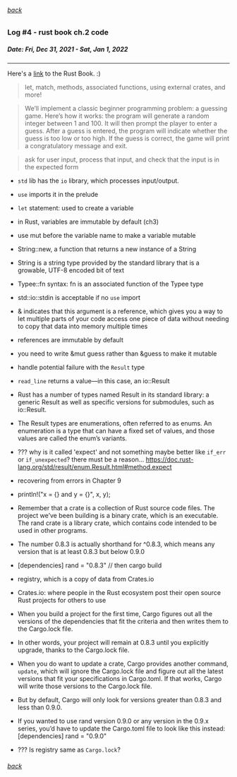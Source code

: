 ###### [back](./../README.md)

### Log #4 - rust book ch.2 code
##### Date: Fri, Dec 31, 2021 - Sat, Jan 1, 2022
-----------
Here's a [link](https://doc.rust-lang.org/book/) to the Rust Book. :)

>let, match, methods, associated functions, using external crates, and more!

>We’ll implement a classic beginner programming problem: a guessing game. Here’s how it works: the program will generate a random integer between 1 and 100. It will then prompt the player to enter a guess. After a guess is entered, the program will indicate whether the guess is too low or too high. If the guess is correct, the game will print a congratulatory message and exit.

> ask for user input, process that input, and check that the input is in the expected form

- `std` lib has the `io` library, which processes input/output. 
- `use` imports it in the prelude
- `let` statement: used to create a variable
- in Rust, variables are immutable by default (ch3)
- use mut before the variable name to make a variable mutable
- String::new, a function that returns a new instance of a String
- String is a string type provided by the standard library that is a growable, UTF-8 encoded bit of text
- Typee::fn syntax: fn is an associated function of the Typee type
- std::io::stdin is acceptable if no `use` import
- & indicates that this argument is a reference, which gives you a way to let multiple parts of your code access one piece of data without needing to copy that data into memory multiple times
- references are immutable by default
- you need to write &mut guess rather than &guess to make it mutable
- handle potential failure with the `Result` type
- `read_line` returns a value—in this case, an io::Result
- Rust has a number of types named Result in its standard library: a generic Result as well as specific versions for submodules, such as io::Result.
- The Result types are enumerations, often referred to as enums. An enumeration is a type that can have a fixed set of values, and those values are called the enum’s variants.
- ??? why is it called 'expect' and not something maybe better like `if_err` or `if_unexpected`? there must be a reason... https://doc.rust-lang.org/std/result/enum.Result.html#method.expect
- recovering from errors in Chapter 9
- println!("x = {} and y = {}", x, y);


- Remember that a crate is a collection of Rust source code files. The project we’ve been building is a binary crate, which is an executable. The rand crate is a library crate, which contains code intended to be used in other programs.
- The number 0.8.3 is actually shorthand for ^0.8.3, which means any version that is at least 0.8.3 but below 0.9.0
- [dependencies] rand = "0.8.3" // then cargo build
- registry, which is a copy of data from Crates.io
- Crates.io: where people in the Rust ecosystem post their open source Rust projects for others to use
- When you build a project for the first time, Cargo figures out all the versions of the dependencies that fit the criteria and then writes them to the Cargo.lock file.
- In other words, your project will remain at 0.8.3 until you explicitly upgrade, thanks to the Cargo.lock file.
- When you do want to update a crate, Cargo provides another command, `update`, which will ignore the Cargo.lock file and figure out all the latest versions that fit your specifications in Cargo.toml. If that works, Cargo will write those versions to the Cargo.lock file.
- But by default, Cargo will only look for versions greater than 0.8.3 and less than 0.9.0. 
- If you wanted to use rand version 0.9.0 or any version in the 0.9.x series, you’d have to update the Cargo.toml file to look like this instead: [dependencies] rand = "0.9.0"
- ??? Is registry same as `Cargo.lock`?


###### [back](./../README.md)